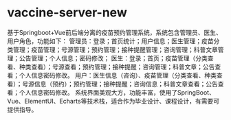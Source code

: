 # vaccine-server-new
基于Springboot+Vue前后端分离的疫苗预约管理系统，系统包含管理员、医生、用户角色，功能如下： 管理员：登录；首页统计；用户信息；医生管理；疫苗分类管理；疫苗管理；号源管理；预约管理；接种提醒管理；咨询管理；科普文章管理；公告管理；个人信息；密码修改； 医生：登录；首页；疫苗管理（分类查看、种类查看）；号源查看；预约管理；接种提醒；咨询管理；科普文章；公告查看；个人信息密码修改。 用户：医生信息（咨询）、疫苗管理（分类查看、种类查看）；号源信息（预约）；预约管理；接种提醒；咨询信息；科普文章查看；公告查看；个人信息密码修改。 系统界面美观大方，功能丰富，使用了SpringBoot、Vue、ElementUI、Echarts等技术栈，适合作为毕业设计、课程设计，有需要可提供指导。
